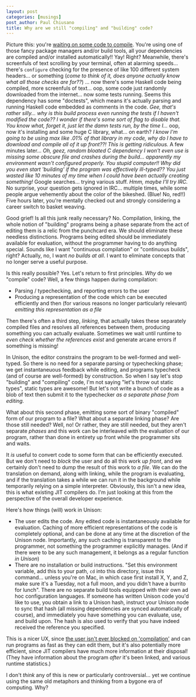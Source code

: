 ```yaml
---
layout: post
categories: [musings]
post_author: Paul Chiusano
title: Why are we still "compiling" and "building" code?
---
```


Picture this: you're [waiting on some code to compile](https://xkcd.com/303/). You're using one of those fancy package managers and/or build tools, all your dependencies are compiled and/or installed automatically!! Yay! Right? Meanwhile, there's screenfuls of text scrolling by your terminal, often at alarming speeds... there's `configure` checking for the presence of like 100 different system headers... or something (_come to think of it, does anyone actually know what all those checks are for??_) ... now there's some Haskell code being compiled, more screenfuls of text... oop, some code just randomly downloaded from the internet... now some tests running. Seems this dependency has some "doctests", which means it's actually parsing and running Haskell code embedded as comments in the code. _Gee, that's rather silly... why is this build process even running the tests if I haven't modified the code?? I wonder if there's some sort of flag to disable that. You know what, forget it, just let the damn tests run, by the time I..._ oop, now it's installing and some huge C library, what... on earth? _I know I'm going to be using max like .01% of that library in my code, why do I have to download and compile all of it up front??! This is getting ridiculous._ A few minutes later... _Oh, geez, random bloated C dependency I won't even use is missing some obscure file and crashes during the build... apparently my environment wasn't configured properly. You stupid computer!! Why did you even start 'building' if the program was effectively ill-typed?? You just wasted like 10 minutes of my time when I could have been actually creating something!_ Google searches... trying various stuff. _Hmm, maybe I'll try IRC._ No surprise, your question gets ignored in IRC... multiple times, while some people argue vehemently about the color of the bikeshed. (Blue! No, red!!) Five hours later, you're mentally checked out and strongly considering a career switch to basket weaving.

Good grief! Is all this junk really necessary? No. Compilation, linking, the whole notion of "building" programs being a phase separate from the act of editing them is a relic from the punchcard era. We should eliminate these needless distinctions. Programs being edited should be immediately available for evaluation, without the programmer having to do anything special. Sounds like I want "continuous compilation" or "continuous builds", right? Actually, no, I want _no builds at all_. I want to eliminate concepts that no longer serve a useful purpose.

Is this really possible? Yes. Let's return to first principles. _Why_ do we "compile" code? Well, a few things happen during compilation:

* Parsing / typechecking, and reporting errors to the user
* Producing a representation of the code which can be executed efficiently and then (for various reasons no longer particularly relevant) _emitting this representation as a file_

Then there's often a third step, _linking_, that actually takes these separately compiled files and resolves all references between them, producing something you can actually evaluate. Sometimes we wait until runtime to _even check whether the references exist_ and generate arcane errors if something is missing!

In Unison, the editor constrains the program to be well-formed and well-typed. So there is no need for a separate parsing or typechecking phase; we get instantaneuous feedback while editing, and programs typecheck (and of course are well-formed) by construction. So when I say let's stop "building" and "compiling" code, I'm not saying "let's throw out static types", static types are awesome! But let's not write a bunch of code as a blob of text then submit it to the typechecker _as a separate phase from editing._

What about this second phase, emitting some sort of binary "compiled" form of our program to a file? What about a separate linking phase? Are those still needed? Well, no! Or rather, they are still needed, but they aren't separate _phases_ and this work can be interleaved with the evaluation of our program, rather than done in entirety up front while the programmer sits and waits.

It _is_ useful to convert code to some form that can be efficiently executed. But we don't need to _block_ the user and do all this work _up front_, and we certainly don't need to dump the result of this work to _a file_. We can do the translation on demand, along with linking, while the program is evaluating, and if the translation takes a while we can run it in the background while temporarily relying on a simple interpreter. Obviously, this isn't a new idea, this is what existing JIT compilers do. I'm just looking at this from the perspective of the overall developer experience.

Here's how things (will) work in Unison:

* The user edits the code. Any edited code is instantaneously available for evaluation. Caching of more efficient representations of the code is completely optional, and can be done at any time at the discretion of the Unison node. Importantly, any such caching is transparent to the programmer, not something the programmer explicitly manages. (And if there were to be any such management, it belongs as a regular function _in Unison_)
* There are no installation or build instructions. "Set this environment variable, add this to your path, `cd` into this directory, issue this command... unless you're on Mac, in which case first install X, Y, and Z, make sure it's a Tuesday, not a full moon, and you didn't have a burrito for lunch". There are no separate build tools equipped with their own ad hoc configuration languages. If someone has written Unison code you'd like to use, you obtain a link to a Unison hash, instruct your Unison node to sync that hash (all missing dependencies are synced automatically of course), and immediately you have something you can evaluate, use, and build upon. The hash is also used to verify that you have indeed received the reference you specified.

This is a nicer UX, since [the user isn't ever blocked on 'compilation'](https://xkcd.com/303/) and can run programs as fast as they can edit them, but it's also potentially more efficient, since JIT compilers have much more information at their disposal! (They have information about the program _after_ it's been linked, and various runtime statistics.)

I don't _think_ any of this is new or particularly controversial... yet we continue using the same old metaphors and thinking from a bygone era of computing. Why?
